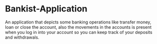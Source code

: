 # Bankist-Application
An application that depicts some banking operations like transfer money, loan or close the account, also the movements in the accounts is present when you log in into your account so you can keep track of your deposits and withdrawals.
